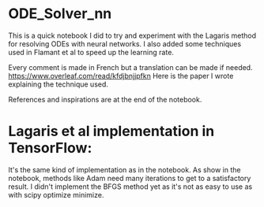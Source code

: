 # ODE_Solver_nn
This is a quick notebook I did to try and experiment with the Lagaris method for resolving ODEs with neural networks. I also added some techniques used in Flamant et al to speed up the learning rate. 

Every comment is made in French but a translation can be made if needed.
https://www.overleaf.com/read/kfdjbnjjpfkn
Here is the paper I wrote explaining the technique used.

References and inspirations are at the end of the notebook.


# Lagaris et al implementation in TensorFlow:

It's the same kind of implementation as in the notebook. As show in the notebook, methods like Adam need many iterations to get to a satisfactory result. I didn't implement the BFGS method yet as it's not as easy to use as with scipy optimize minimize.
